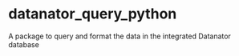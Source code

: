 # datanator_query_python
A package to query and format the data in the integrated Datanator database

